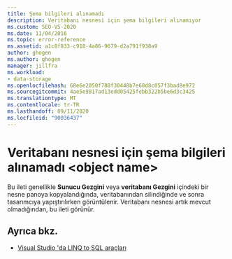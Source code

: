 ```yaml
---
title: Şema bilgileri alınamadı
description: Veritabanı nesnesi için şema bilgileri alınamıyor
ms.custom: SEO-VS-2020
ms.date: 11/04/2016
ms.topic: error-reference
ms.assetid: a1c8f833-c918-4a86-9679-d2a791f938a9
author: ghogen
ms.author: ghogen
manager: jillfra
ms.workload:
- data-storage
ms.openlocfilehash: 68e6e2050f788f30448b7e68d8c057f3bad8e972
ms.sourcegitcommit: 4ae5e9817ad13edd05425febb322b5be6d3c3425
ms.translationtype: MT
ms.contentlocale: tr-TR
ms.lasthandoff: 09/11/2020
ms.locfileid: "90036437"
---
```

# <a name="could-not-retrieve-schema-information-for-database-object-object-name"></a>Veritabanı nesnesi için şema bilgileri alınamadı \<object name>

Bu ileti genellikle **Sunucu Gezgini** veya **veritabanı Gezgini** içindeki bir nesne panoya kopyalandığında, veritabanından silindiğinde ve sonra tasarımcıya yapıştırılırken görüntülenir. Veritabanı nesnesi artık mevcut olmadığından, bu ileti görünür.

## <a name="see-also"></a>Ayrıca bkz.

- [Visual Studio 'da LINQ to SQL araçları](../data-tools/linq-to-sql-tools-in-visual-studio2.md)
